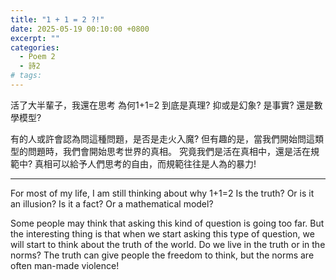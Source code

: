 ```yaml
---
title: "1 + 1 = 2 ?!"
date: 2025-05-19 00:10:00 +0800
excerpt: ""
categories:
  - Poem 2
  - 詩2
# tags:
---
```


活了大半輩子，我還在思考
為何1+1=2
到底是真理? 抑或是幻象?
是事實? 還是數學模型?

有的人或許會認為問這種問題，是否是走火入魔?
但有趣的是，當我們開始問這類型的問題時，我們會開始思考世界的真相。
究竟我們是活在真相中，還是活在規範中?
真相可以給予人們思考的自由，而規範往往是人為的暴力!

---

For most of my life, I am still thinking about 
why 1+1=2 
Is the truth? Or is it an illusion? 
Is it a fact? Or a mathematical model? 

Some people may think that asking this kind of question is going too far. 
But the interesting thing is that when we start asking this type of question, we will start to think about the truth of the world.
Do we live in the truth or in the norms? 
The truth can give people the freedom to think, but the norms are often man-made violence!
